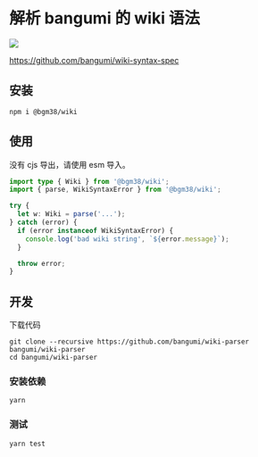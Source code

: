 # 解析 bangumi 的 wiki 语法

[![](https://img.shields.io/npm/v/@bgm38/wiki)](https://npmjs.com/package/@bgm38/wiki)

https://github.com/bangumi/wiki-syntax-spec

## 安装

```shell
npm i @bgm38/wiki
```

## 使用

没有 cjs 导出，请使用 esm 导入。

```typescript
import type { Wiki } from '@bgm38/wiki';
import { parse, WikiSyntaxError } from '@bgm38/wiki';

try {
  let w: Wiki = parse('...');
} catch (error) {
  if (error instanceof WikiSyntaxError) {
    console.log('bad wiki string', `${error.message}`);
  }

  throw error;
}
```

## 开发

下载代码

```shell
git clone --recursive https://github.com/bangumi/wiki-parser bangumi/wiki-parser
cd bangumi/wiki-parser
```

### 安装依赖

```shell
yarn
```

### 测试

```shell
yarn test
```

